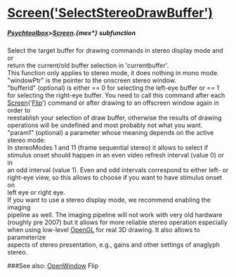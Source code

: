 # [Screen('SelectStereoDrawBuffer')](Screen-SelectStereoDrawBuffer) 
##### [Psychtoolbox](Psychtoolbox)>[Screen](Screen).{mex*} subfunction


Select the target buffer for drawing commands in stereo display mode and or  
return the current/old buffer selection in 'currentbuffer'.  
This function only applies to stereo mode, it does nothing in mono mode.  
"windowPtr" is the pointer to the onscreen stereo window.  
"bufferid" (optional) is either == 0 for selecting the left-eye buffer or == 1  
for selecting the right-eye buffer. You need to call this command after each  
[Screen](Screen)('[Flip](Flip)') command or after drawing to an offscreen window again in order to  
reestablish your selection of draw buffer, otherwise the results of drawing  
operations will be undefined and most probably not what you want.  
"param1" (optional) a parameter whose meaning depends on the active stereo mode:  
In stereoModes 1 and 11 (frame sequential stereo) it allows to select if  
stimulus onset should happen in an even video refresh interval (value 0) or in  
an odd interval (value 1). Even and odd intervals correspond to either left- or  
right-eye view, so this allows to choose if you want to have stimulus onset on  
left eye or right eye.  
If you want to use a stereo display mode, we recommend enabling the imaging  
pipeline as well. The imaging pipeline will not work with very old hardware  
(roughly pre 2007) but it allows for more reliable stereo operation especially  
when using low-level [OpenGL](OpenGL) for real 3D drawing. It also allows to parameterize  
aspects of stereo presentation, e.g., gains and other settings of anaglyph  
stereo.  
  


###See also:
[OpenWindow](Screen-OpenWindow) Flip
